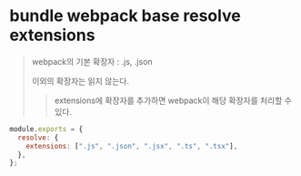 # bundle webpack base resolve extensions

> webpack의 기본 확장자 : .js, .json
>
> 이외의 확장자는 읽지 않는다.
>
> > extensions에 확장자를 추가하면 webpack이 해당 확장자를 처리할 수 있다.

```js
module.exports = {
  resolve: {
    extensions: [".js", ".json", ".jsx", ".ts", ".tsx"],
  },
};
```
